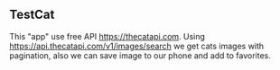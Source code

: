 ## TestCat


This "app" use free API https://thecatapi.com. Using https://api.thecatapi.com/v1/images/search we get cats images with pagination,
also we can save image to our phone and add to favorites.
